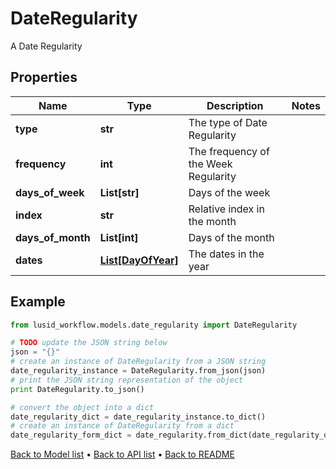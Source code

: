# DateRegularity

A Date Regularity

## Properties
Name | Type | Description | Notes
------------ | ------------- | ------------- | -------------
**type** | **str** | The type of Date Regularity | 
**frequency** | **int** | The frequency of the Week Regularity | 
**days_of_week** | **List[str]** | Days of the week | 
**index** | **str** | Relative index in the month | 
**days_of_month** | **List[int]** | Days of the month | 
**dates** | [**List[DayOfYear]**](DayOfYear.md) | The dates in the year | 

## Example

```python
from lusid_workflow.models.date_regularity import DateRegularity

# TODO update the JSON string below
json = "{}"
# create an instance of DateRegularity from a JSON string
date_regularity_instance = DateRegularity.from_json(json)
# print the JSON string representation of the object
print DateRegularity.to_json()

# convert the object into a dict
date_regularity_dict = date_regularity_instance.to_dict()
# create an instance of DateRegularity from a dict
date_regularity_form_dict = date_regularity.from_dict(date_regularity_dict)
```
[Back to Model list](../README.md#documentation-for-models) &#8226; [Back to API list](../README.md#documentation-for-api-endpoints) &#8226; [Back to README](../README.md)


